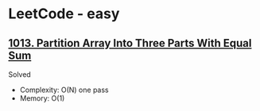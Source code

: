 # LeetCode - easy

## [1013. Partition Array Into Three Parts With Equal Sum](https://leetcode.com/problems/partition-array-into-three-parts-with-equal-sum)

Solved

* Complexity: O(N) one pass
* Memory: O(1)
